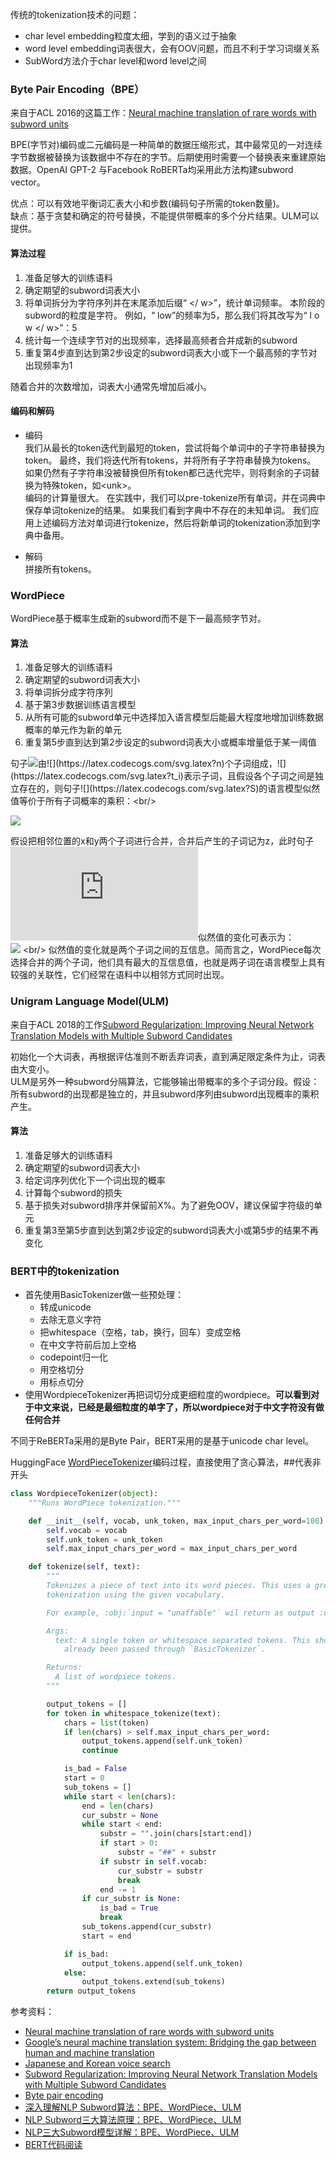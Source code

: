 传统的tokenization技术的问题：
* char level embedding粒度太细，学到的语义过于抽象
* word level embedding词表很大，会有OOV问题，而且不利于学习词缀关系
* SubWord方法介于char level和word level之间

### Byte Pair Encoding（BPE）
来自于ACL 2016的这篇工作：[Neural machine translation of rare words with subword units](https://www.aclweb.org/anthology/P16-1162.pdf)

BPE(字节对)编码或二元编码是一种简单的数据压缩形式，其中最常见的一对连续字节数据被替换为该数据中不存在的字节。后期使用时需要一个替换表来重建原始数据。OpenAI GPT-2 与Facebook RoBERTa均采用此方法构建subword vector。

优点：可以有效地平衡词汇表大小和步数(编码句子所需的token数量)。 <br/>
缺点：基于贪婪和确定的符号替换，不能提供带概率的多个分片结果。ULM可以提供。


#### 算法过程
1. 准备足够大的训练语料
2. 确定期望的subword词表大小
3. 将单词拆分为字符序列并在末尾添加后缀“ </ w>”，统计单词频率。 本阶段的subword的粒度是字符。 例如，“ low”的频率为5，那么我们将其改写为“ l o w </ w>”：5
4. 统计每一个连续字节对的出现频率，选择最高频者合并成新的subword
5. 重复第4步直到达到第2步设定的subword词表大小或下一个最高频的字节对出现频率为1

随着合并的次数增加，词表大小通常先增加后减小。

#### 编码和解码
* 编码 <br/>
我们从最长的token迭代到最短的token，尝试将每个单词中的子字符串替换为token。 最终，我们将迭代所有tokens，并将所有子字符串替换为tokens。 如果仍然有子字符串没被替换但所有token都已迭代完毕，则将剩余的子词替换为特殊token，如\<unk\>。<br/>
编码的计算量很大。 在实践中，我们可以pre-tokenize所有单词，并在词典中保存单词tokenize的结果。 如果我们看到字典中不存在的未知单词。 我们应用上述编码方法对单词进行tokenize，然后将新单词的tokenization添加到字典中备用。

* 解码 <br/>
拼接所有tokens。

### WordPiece
WordPiece基于概率生成新的subword而不是下一最高频字节对。

#### 算法
1. 准备足够大的训练语料
2. 确定期望的subword词表大小
3. 将单词拆分成字符序列
4. 基于第3步数据训练语言模型
5. 从所有可能的subword单元中选择加入语言模型后能最大程度地增加训练数据概率的单元作为新的单元
6. 重复第5步直到达到第2步设定的subword词表大小或概率增量低于某一阈值

句子![](https://latex.codecogs.com/svg.latex?{S=(t_1,t_2,...,t_n)})由![](https://latex.codecogs.com/svg.latex?n)个子词组成，![](https://latex.codecogs.com/svg.latex?t_i)表示子词，且假设各个子词之间是独立存在的，则句子![](https://latex.codecogs.com/svg.latex?S)的语言模型似然值等价于所有子词概率的乘积：<br/>

![](https://latex.codecogs.com/svg.latex?{logP(S)=\sum_{i=1}^nP(t_i)})

假设把相邻位置的x和y两个子词进行合并，合并后产生的子词记为z，此时句子![](https://latex.codecogs.com/svg.latex?S)似然值的变化可表示为： <br/>
![](https://latex.codecogs.com/svg.latex?{logP(t_z)-(logP(t_x)+logP(t_y))=log(\frac{logP(t_z)}{logP(t_x)logP(t_y)})}) <br/>
似然值的变化就是两个子词之间的互信息。简而言之，WordPiece每次选择合并的两个子词，他们具有最大的互信息值，也就是两子词在语言模型上具有较强的关联性，它们经常在语料中以相邻方式同时出现。

### Unigram Language Model(ULM)
来自于ACL 2018的工作[Subword Regularization: Improving Neural Network Translation Models with Multiple Subword Candidates](https://www.aclweb.org/anthology/P18-1007.pdf)

初始化一个大词表，再根据评估准则不断丢弃词表，直到满足限定条件为止，词表由大变小。<br/>
ULM是另外一种subword分隔算法，它能够输出带概率的多个子词分段。假设：所有subword的出现都是独立的，并且subword序列由subword出现概率的乘积产生。

#### 算法
1. 准备足够大的训练语料
2. 确定期望的subword词表大小
3. 给定词序列优化下一个词出现的概率
4. 计算每个subword的损失
5. 基于损失对subword排序并保留前X%。为了避免OOV，建议保留字符级的单元
6. 重复第3至第5步直到达到第2步设定的subword词表大小或第5步的结果不再变化

### BERT中的tokenization
* 首先使用BasicTokenizer做一些预处理：
    - 转成unicode
    - 去除无意义字符
    - 把whitespace（空格，tab，换行，回车）变成空格
    - 在中文字符前后加上空格
    - codepoint归一化
    - 用空格切分
    - 用标点切分
* 使用WordpieceTokenizer再把词切分成更细粒度的wordpiece。<b>可以看到对于中文来说，已经是最细粒度的单字了，所以wordpiece对于中文字符没有做任何合并</b>

不同于ReBERTa采用的是Byte Pair，BERT采用的是基于unicode char level。

HuggingFace [WordPieceTokenizer](https://github.com/huggingface/transformers/blob/master/src/transformers/models/bert/tokenization_bert.py)编码过程，直接使用了贪心算法，##代表非开头
``` python
class WordpieceTokenizer(object):
    """Runs WordPiece tokenization."""

    def __init__(self, vocab, unk_token, max_input_chars_per_word=100):
        self.vocab = vocab
        self.unk_token = unk_token
        self.max_input_chars_per_word = max_input_chars_per_word

    def tokenize(self, text):
        """
        Tokenizes a piece of text into its word pieces. This uses a greedy longest-match-first algorithm to perform
        tokenization using the given vocabulary.

        For example, :obj:`input = "unaffable"` wil return as output :obj:`["un", "##aff", "##able"]`.

        Args:
          text: A single token or whitespace separated tokens. This should have
            already been passed through `BasicTokenizer`.

        Returns:
          A list of wordpiece tokens.
        """

        output_tokens = []
        for token in whitespace_tokenize(text):
            chars = list(token)
            if len(chars) > self.max_input_chars_per_word:
                output_tokens.append(self.unk_token)
                continue

            is_bad = False
            start = 0
            sub_tokens = []
            while start < len(chars):
                end = len(chars)
                cur_substr = None
                while start < end:
                    substr = "".join(chars[start:end])
                    if start > 0:
                        substr = "##" + substr
                    if substr in self.vocab:
                        cur_substr = substr
                        break
                    end -= 1
                if cur_substr is None:
                    is_bad = True
                    break
                sub_tokens.append(cur_substr)
                start = end

            if is_bad:
                output_tokens.append(self.unk_token)
            else:
                output_tokens.extend(sub_tokens)
        return output_tokens
```


参考资料：
* [Neural machine translation of rare words with subword units](https://www.aclweb.org/anthology/P16-1162.pdf)
* [Google’s neural machine translation system: Bridging the gap between
human and machine translation](https://arxiv.org/pdf/1609.08144.pdf)
* [Japanese and Korean voice search](https://storage.googleapis.com/pub-tools-public-publication-data/pdf/37842.pdf)
* [Subword Regularization: Improving Neural Network Translation Models with Multiple Subword Candidates](https://www.aclweb.org/anthology/P18-1007.pdf)
* [Byte pair encoding](https://en.wikipedia.org/wiki/Byte_pair_encoding)
* [深入理解NLP Subword算法：BPE、WordPiece、ULM](https://zhuanlan.zhihu.com/p/86965595)
* [NLP Subword三大算法原理：BPE、WordPiece、ULM](https://mp.weixin.qq.com/s/dCImNYDmIk6tWJFCp5OE-w)
* [NLP三大Subword模型详解：BPE、WordPiece、ULM](https://zhuanlan.zhihu.com/p/191648421?utm_source=wechat_session)
* [BERT代码阅读](http://fancyerii.github.io/2019/03/09/bert-codes/#%E5%88%86%E8%AF%8D)